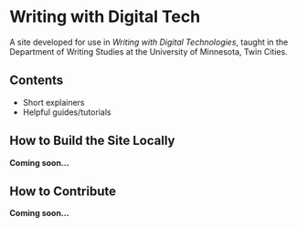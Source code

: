 # Writing with Digital Tech

A site developed for use in *Writing with Digital Technologies*, taught in the Department of Writing Studies at the University of Minnesota, Twin Cities. 

## Contents

* Short explainers
* Helpful guides/tutorials 

## How to Build the Site Locally

**Coming soon...**

## How to Contribute

**Coming soon...**
